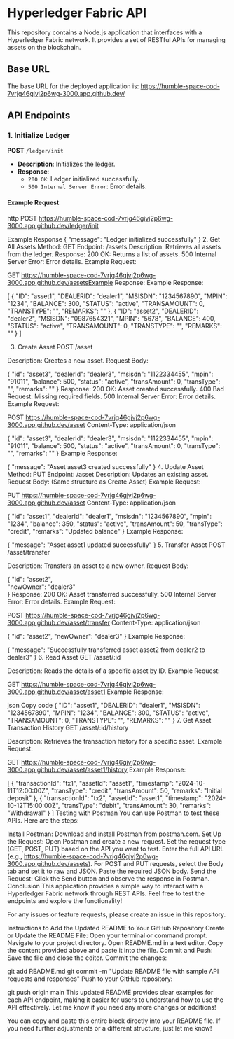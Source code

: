 # Hyperledger Fabric API

This repository contains a Node.js application that interfaces with a Hyperledger Fabric network. It provides a set of RESTful APIs for managing assets on the blockchain.

## Base URL

The base URL for the deployed application is:
https://humble-space-cod-7vrjg46gjvj2p6wg-3000.app.github.dev/


## API Endpoints

### 1. Initialize Ledger

**POST** `/ledger/init`

- **Description**: Initializes the ledger.
- **Response**:
  - `200 OK`: Ledger initialized successfully.
  - `500 Internal Server Error`: Error details.
  
#### Example Request
http
POST https://humble-space-cod-7vrjg46gjvj2p6wg-3000.app.github.dev/ledger/init

Example Response
{
    "message": "Ledger initialized successfully"
}
2. Get All Assets
Method: GET
Endpoint: /assets
Description: Retrieves all assets from the ledger.
Response:
200 OK: Returns a list of assets.
500 Internal Server Error: Error details.
Example Request:


GET https://humble-space-cod-7vrjg46gjvj2p6wg-3000.app.github.dev/assetsExample Response:
Example Response:

[
    {
        "ID": "asset1",
        "DEALERID": "dealer1",
        "MSISDN": "1234567890",
        "MPIN": "1234",
        "BALANCE": 300,
        "STATUS": "active",
        "TRANSAMOUNT": 0,
        "TRANSTYPE": "",
        "REMARKS": ""
    },
    {
        "ID": "asset2",
        "DEALERID": "dealer2",
        "MSISDN": "0987654321",
        "MPIN": "5678",
        "BALANCE": 400,
        "STATUS": "active",
        "TRANSAMOUNT": 0,
        "TRANSTYPE": "",
        "REMARKS": ""
    }
]

3. Create Asset
POST /asset

Description: Creates a new asset.
Request Body:

{
    "id": "asset3",
    "dealerId": "dealer3",
    "msisdn": "1122334455",
    "mpin": "91011",
    "balance": 500,
    "status": "active",
    "transAmount": 0,
    "transType": "",
    "remarks": ""
}
Response:
200 OK: Asset created successfully.
400 Bad Request: Missing required fields.
500 Internal Server Error: Error details.
Example Request:


POST https://humble-space-cod-7vrjg46gjvj2p6wg-3000.app.github.dev/asset
Content-Type: application/json

{
    "id": "asset3",
    "dealerId": "dealer3",
    "msisdn": "1122334455",
    "mpin": "91011",
    "balance": 500,
    "status": "active",
    "transAmount": 0,
    "transType": "",
    "remarks": ""
}
Example Response:


{
    "message": "Asset asset3 created successfully"
}
4. Update Asset
Method: PUT
Endpoint: /asset
Description: Updates an existing asset.
Request Body: (Same structure as Create Asset)
Example Request:

PUT https://humble-space-cod-7vrjg46gjvj2p6wg-3000.app.github.dev/asset
Content-Type: application/json

{
    "id": "asset1",
    "dealerId": "dealer1",
    "msisdn": "1234567890",
    "mpin": "1234",
    "balance": 350,
    "status": "active",
    "transAmount": 50,
    "transType": "credit",
    "remarks": "Updated balance"
}
Example Response:


{
    "message": "Asset asset1 updated successfully"
}
5. Transfer Asset
POST /asset/transfer

Description: Transfers an asset to a new owner.
Request Body:


{
    "id": "asset2",           
    "newOwner": "dealer3"    
}
Response:
200 OK: Asset transferred successfully.
500 Internal Server Error: Error details.
Example Request:

POST https://humble-space-cod-7vrjg46gjvj2p6wg-3000.app.github.dev/asset/transfer
Content-Type: application/json

{
    "id": "asset2",
    "newOwner": "dealer3"
}
Example Response:

{
    "message": "Successfully transferred asset asset2 from dealer2 to dealer3"
}
6. Read Asset
GET /asset/:id

Description: Reads the details of a specific asset by ID.
Example Request:


GET https://humble-space-cod-7vrjg46gjvj2p6wg-3000.app.github.dev/asset/asset1
Example Response:

json
Copy code
{
    "ID": "asset1",
    "DEALERID": "dealer1",
    "MSISDN": "1234567890",
    "MPIN": "1234",
    "BALANCE": 300,
    "STATUS": "active",
    "TRANSAMOUNT": 0,
    "TRANSTYPE": "",
    "REMARKS": ""
}
7. Get Asset Transaction History
GET /asset/:id/history

Description: Retrieves the transaction history for a specific asset.
Example Request:


GET https://humble-space-cod-7vrjg46gjvj2p6wg-3000.app.github.dev/asset/asset1/history
Example Response:


[
    {
        "transactionId": "tx1",
        "assetId": "asset1",
        "timestamp": "2024-10-11T12:00:00Z",
        "transType": "credit",
        "transAmount": 50,
        "remarks": "Initial deposit"
    },
    {
        "transactionId": "tx2",
        "assetId": "asset1",
        "timestamp": "2024-10-12T15:00:00Z",
        "transType": "debit",
        "transAmount": 30,
        "remarks": "Withdrawal"
    }
]
Testing with Postman
You can use Postman to test these APIs. Here are the steps:

Install Postman: Download and install Postman from postman.com.
Set Up the Request:
Open Postman and create a new request.
Set the request type (GET, POST, PUT) based on the API you want to test.
Enter the full API URL (e.g., https://humble-space-cod-7vrjg46gjvj2p6wg-3000.app.github.dev/assets).
For POST and PUT requests, select the Body tab and set it to raw and JSON. Paste the required JSON body.
Send the Request: Click the Send button and observe the response in Postman.
Conclusion
This application provides a simple way to interact with a Hyperledger Fabric network through REST APIs. Feel free to test the endpoints and explore the functionality!

For any issues or feature requests, please create an issue in this repository.

Instructions to Add the Updated README to Your GitHub Repository
Create or Update the README File:
Open your terminal or command prompt.
Navigate to your project directory.
Open README.md in a text editor.
Copy the content provided above and paste it into the file.
Commit and Push:
Save the file and close the editor.
Commit the changes:

git add README.md
git commit -m "Update README file with sample API requests and responses"
Push to your GitHub repository:

git push origin main
This updated README provides clear examples for each API endpoint, making it easier for users to understand how to use the API effectively. Let me know if you need any more changes or additions!



You can copy and paste this entire block directly into your README file. If you need further adjustments or a different structure, just let me know!





